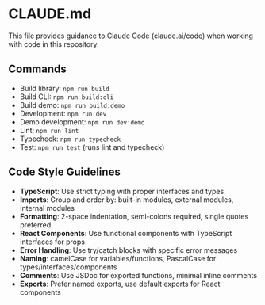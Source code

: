 # CLAUDE.md

This file provides guidance to Claude Code (claude.ai/code) when working with code in this repository.

## Commands

- Build library: `npm run build`
- Build CLI: `npm run build:cli`
- Build demo: `npm run build:demo`
- Development: `npm run dev`
- Demo development: `npm run dev:demo`
- Lint: `npm run lint`
- Typecheck: `npm run typecheck`
- Test: `npm run test` (runs lint and typecheck)

## Code Style Guidelines

- **TypeScript**: Use strict typing with proper interfaces and types
- **Imports**: Group and order by: built-in modules, external modules, internal modules
- **Formatting**: 2-space indentation, semi-colons required, single quotes preferred
- **React Components**: Use functional components with TypeScript interfaces for props
- **Error Handling**: Use try/catch blocks with specific error messages
- **Naming**: camelCase for variables/functions, PascalCase for types/interfaces/components
- **Comments**: Use JSDoc for exported functions, minimal inline comments
- **Exports**: Prefer named exports, use default exports for React components